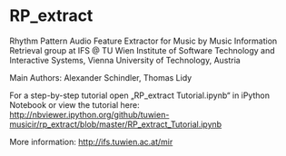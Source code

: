 # RP_extract

Rhythm Pattern Audio Feature Extractor for Music
by Music Information Retrieval group at IFS @ TU Wien
Institute of Software Technology and Interactive Systems, Vienna University of Technology, Austria

Main Authors: Alexander Schindler, Thomas Lidy

For a step-by-step tutorial open „RP_extract Tutorial.ipynb“ in iPython Notebook or view the tutorial here:
http://nbviewer.ipython.org/github/tuwien-musicir/rp_extract/blob/master/RP_extract_Tutorial.ipynb

More information: http://ifs.tuwien.ac.at/mir
